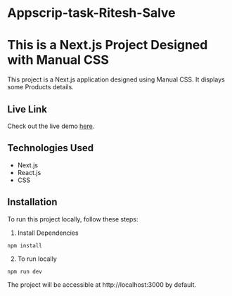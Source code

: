 # Appscrip-task-Ritesh-Salve
# This is a Next.js Project Designed with Manual CSS

This project is a Next.js application designed using Manual CSS. It displays some Products details.

## Live Link

Check out the live demo [here](https://appscrip-task-ritesh-salve.vercel.app/).

## Technologies Used

- Next.js
- React.js
- CSS

## Installation

To run this project locally, follow these steps:

1. Install Dependencies
```
npm install

```
2. To run locally

```
npm run dev

```

The project will be accessible at http://localhost:3000 by default.
